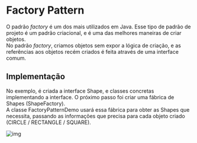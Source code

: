 # Factory Pattern  

O padrão *factory* é um dos mais utilizados em Java. 
Esse tipo de padrão de projeto é um padrão criacional,
e é uma das melhores maneiras de criar objetos.  
No padrão *factory*, criamos objetos sem expor a lógica
de criação, e as referências aos objetos recém criados
é feita através de uma interface comum.

## Implementação      

No exemplo, é criada a interface Shape, e classes concretas
implementando a interface. O próximo passo foi criar
uma fábrica de Shapes (ShapeFactory).   
A classe FactoryPatternDemo usará essa fábrica para
obter as Shapes que necessita, passando as informações
que precisa para cada objeto criado (CIRCLE / RECTANGLE 
/ SQUARE).   

![img](https://www.tutorialspoint.com/design_pattern/images/factory_pattern_uml_diagram.jpg)





